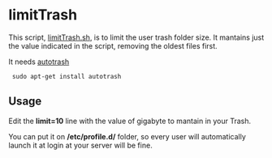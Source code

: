 # limitTrash
This script, [limitTrash.sh](limitTrash.sh), is to limit the user trash folder size. It mantains just the value indicated in the script, removing the oldest files first.

It needs [autotrash](https://github.com/bneijt/autotrash)

     sudo apt-get install autotrash

## Usage
Edit the **limit=10** line with the value of gigabyte to mantain in your Trash.

You can put it  on **/etc/profile.d/** folder, so every user will automatically launch it at login at your server will be fine.
